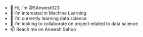 - 👋 Hi, I’m @SAnwesh123
- 👀 I’m interested in Machine Learning
- 🌱 I’m currently learning data science
- 💞️ I’m looking to collaborate on project related to data science
- 📫 Reach me on Anwesh Sahoo

<!---
SAnwesh123/SAnwesh123 is a ✨ special ✨ repository because its `README.md` (this file) appears on your GitHub profile.
You can click the Preview link to take a look at your changes.
--->
